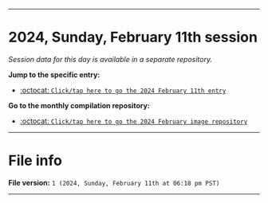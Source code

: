 
***

# 2024, Sunday, February 11th session

_Session data for this day is available in a separate repository._

**Jump to the specific entry:**

- [:octocat: `Click/tap here to go the 2024 February 11th entry`](https://github.com/seanpm2001/SeansLifeArchive_Images_MotorWorld_CarFactory_Y2024_V2/tree/SeansLifeArchive_Images_MotorWorld_CarFactory_Y2024_V2_Main-dev/02_February/11/)

**Go to the monthly compilation repository:**

- [:octocat: `Click/tap here to go the 2024 February image repository`](https://github.com/seanpm2001/SeansLifeArchive_Images_MotorWorld_CarFactory_Y2024_V2/)

***

# File info

**File version:** `1 (2024, Sunday, February 11th at 06:18 pm PST)`

***
